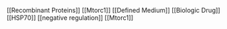 [[Recombinant Proteins]]
[[Mtorc1]]
[[Defined Medium]]
[[Biologic Drug]]
[[HSP70]]
[[negative regulation]]
[[Mtorc1]]
